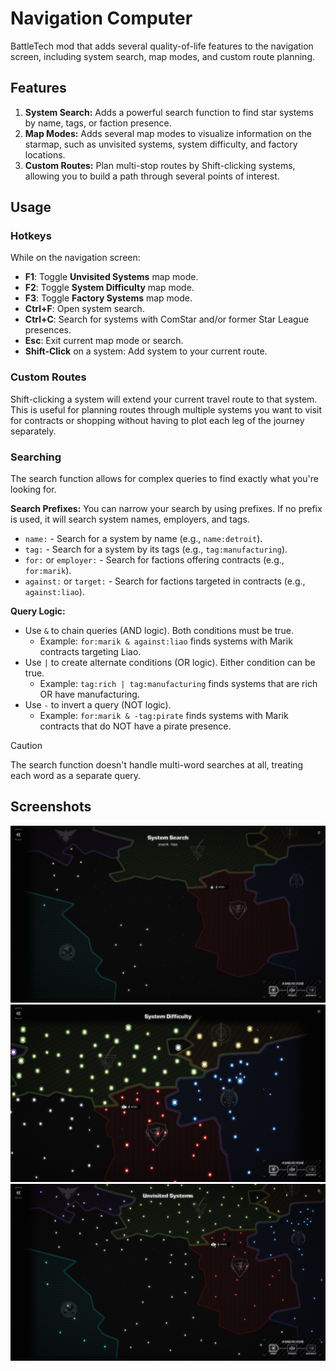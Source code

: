# Navigation Computer

BattleTech mod that adds several quality-of-life features to the navigation screen, including system search, map modes, and custom route planning.

## Features

1. **System Search:** Adds a powerful search function to find star systems by name, tags, or faction presence.
2. **Map Modes:** Adds several map modes to visualize information on the starmap, such as unvisited systems, system difficulty, and factory locations.
3. **Custom Routes:** Plan multi-stop routes by Shift-clicking systems, allowing you to build a path through several points of interest.

## Usage

### Hotkeys

While on the navigation screen:

* **F1**: Toggle **Unvisited Systems** map mode.
* **F2**: Toggle **System Difficulty** map mode.
* **F3**: Toggle **Factory Systems** map mode.
* **Ctrl+F**: Open system search.
* **Ctrl+C**: Search for systems with ComStar and/or former Star League presences.
* **Esc**: Exit current map mode or search.
* **Shift-Click** on a system: Add system to your current route.

### Custom Routes

Shift-clicking a system will extend your current travel route to that system. This is useful for planning routes through multiple systems you want to visit for contracts or shopping without having to plot each leg of the journey separately.

### Searching

The search function allows for complex queries to find exactly what you're looking for.

**Search Prefixes:**
You can narrow your search by using prefixes. If no prefix is used, it will search system names, employers, and tags.
* `name:` - Search for a system by name (e.g., `name:detroit`).
* `tag:` - Search for a system by its tags (e.g., `tag:manufacturing`).
* `for:` or `employer:` - Search for factions offering contracts (e.g., `for:marik`).
* `against:` or `target:` - Search for factions targeted in contracts (e.g., `against:liao`).

**Query Logic:**
* Use `&` to chain queries (AND logic). Both conditions must be true.
  *   Example: `for:marik & against:liao` finds systems with Marik contracts targeting Liao.
* Use `|` to create alternate conditions (OR logic). Either condition can be true.
  *   Example: `tag:rich | tag:manufacturing` finds systems that are rich OR have manufacturing.
* Use `-` to invert a query (NOT logic).
  *   Example: `for:marik & -tag:pirate` finds systems with Marik contracts that do NOT have a pirate presence.

> [!CAUTION]
> The search function doesn't handle multi-word searches at all, treating each word as a separate query.

## Screenshots

![Search Functionality](Screenshots/search.png?raw=true "Search Functionality")
![System Difficulty](Screenshots/systemDifficulty.png?raw=true "System Difficulty")
![Unvisited Systems](Screenshots/unvisitedSystems.png?raw=true "Unvisited Systems")

